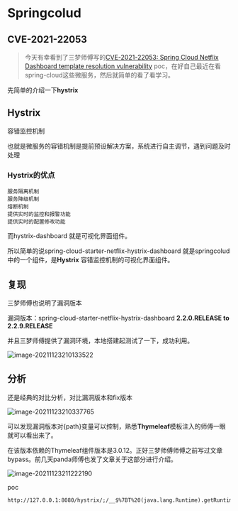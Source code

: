 # Springcolud

## CVE-2021-22053

>今天有幸看到了三梦师傅写的[CVE-2021-22053: Spring Cloud Netflix Dashboard template resolution vulnerability](https://github.com/SecCoder-Security-Lab/spring-cloud-netflix-hystrix-dashboard-cve-2021-22053) poc，在好自己最近在看spring-cloud这些微服务，然后就简单的看了看学习。

先简单的介绍一下**hystrix**

## Hystrix

容错监控机制

也就是微服务的容错机制是提前预设解决⽅案，系统进⾏⾃主调节，遇到问题及时处理

### Hystrix的优点

```
服务隔离机制
服务降级机制
熔断机制
提供实时的监控和报警功能
提供实时的配置修改功能
```

而hystrix-dashboard 就是可视化界⾯组件。

所以简单的说spring-cloud-starter-netflix-hystrix-dashboard 就是springcolud中的一个组件，是**Hystrix** 容错监控机制的可视化界⾯组件。



## 复现

三梦师傅也说明了漏洞版本

漏洞版本：spring-cloud-starter-netflix-hystrix-dashboard  **2.2.0.RELEASE to 2.2.9.RELEASE**

并且三梦师傅提供了漏洞环境，本地搭建起测试了一下，成功利用。

![image-20211123210133522](https://user-images.githubusercontent.com/63966847/146506766-df253d5b-d032-43cf-8019-d4af56376cca.png)


## 分析

还是经典的对比分析，对比漏洞版本和fix版本

![image-20211123210337765](https://user-images.githubusercontent.com/63966847/146506804-c8600043-5e0a-4d87-b3be-3230a1fd8587.png)


可以发现漏洞版本对{path}变量可以控制，熟悉**Thymeleaf**模板注入的师傅一眼就可以看出来了。

在该版本依赖的Thymeleaf组件版本是3.0.12。正好三梦师傅师傅之前写过文章bypass。前几天panda师傅也发了文章关于这部分进行介绍。

![image-20211123211222190](https://user-images.githubusercontent.com/63966847/146506787-871d831a-19bd-4571-a06b-19a65bdf080f.png)


poc

```http
http://127.0.0.1:8080/hystrix/;/__$%7BT%20(java.lang.Runtime).getRuntime().exec(%22calc%22)%7D__::.x/
```

